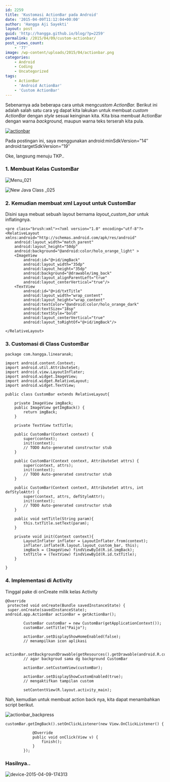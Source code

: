 ```yaml
---
id: 2259
title: 'Kustomasi ActionBar pada Android'
date: '2015-04-09T11:12:04+00:00'
author: 'Hangga Aji Sayekti'
layout: post
guid: 'http://hangga.github.io/blog/?p=2259'
permalink: /2015/04/09/custom-actionbar/
post_views_count:
    - '77'
image: /wp-content/uploads/2015/04/actionbar.png
categories:
    - Android
    - Coding
    - Uncategorized
tags:
    - ActionBar
    - 'Android ActionBar'
    - 'Custom ActionBar'
---
```


Sebenarnya ada beberapa cara untuk meng*custom ActionBar.* Berikut ini adalah salah satu cara yg dapat kita lakukan untuk membuat *custom ActionBar* dengan *style* sesuai keinginan kita. Kita bisa membuat ActionBar dengan warna *background,* maupun warna teks terserah kita pula.

[![actionbar](http://hangga.github.io/blog1/wp-content/uploads/2015/04/actionbar.png)](http://hangga.github.io/blog1/wp-content/uploads/2015/04/actionbar.png)

Pada postingan ini, saya menggunakan android:minSdkVersion=”14″  
android:targetSdkVersion=”19″

Oke, langsung menuju TKP..

### 1. Membuat Kelas CustomBar

![Menu_021](http://hangga.github.io/blog1/wp-content/uploads/2015/04/Menu_021.png)

![New Java Class _025](http://hangga.github.io/blog1/wp-content/uploads/2015/04/New-Java-Class-_025.png)

### 2. Kemudian membuat xml Layout untuk CustomBar

Disini saya mebuat sebuah layout bernama *layout\_custom\_bar* untuk inflatingnya.

```
<pre class="brush:xml"><?xml version="1.0" encoding="utf-8"?>
<RelativeLayout xmlns:android="http://schemas.android.com/apk/res/android"
    android:layout_width="match_parent"
    android:layout_height="50dp"
    android:background="@android:color/holo_orange_light" >
    <ImageView
        android:id="@+id/imgBack"
        android:layout_width="35dp"
        android:layout_height="35dp"
        android:background="@drawable/img_back"
        android:layout_alignParentLeft="true"
        android:layout_centerVertical="true"/>
    <TextView
        android:id="@+id/txtTitle"
        android:layout_width="wrap_content"
        android:layout_height="wrap_content"
        android:textColor="@android:color/holo_orange_dark"
        android:textSize="18sp"
        android:textStyle="bold"
        android:layout_centerVertical="true"
        android:layout_toRightOf="@+id/imgBack"/>

</RelativeLayout>
```

### 3. Customasi di Class CustomBar

```
package com.hangga.linearanak;

import android.content.Context;
import android.util.AttributeSet;
import android.view.LayoutInflater;
import android.widget.ImageView;
import android.widget.RelativeLayout;
import android.widget.TextView;

public class CustomBar extends RelativeLayout{

	private ImageView imgBack;
	public ImageView getImgBack() {
		return imgBack;
	}

	private TextView txtTitle;
	
	public CustomBar(Context context) {
		super(context);
		init(context);
		// TODO Auto-generated constructor stub
	}

	public CustomBar(Context context, AttributeSet attrs) {
		super(context, attrs);
		init(context);
		// TODO Auto-generated constructor stub
	}

	public CustomBar(Context context, AttributeSet attrs, int defStyleAttr) {
		super(context, attrs, defStyleAttr);
		init(context);
		// TODO Auto-generated constructor stub
	}
	
	public void setTitle(String param){
		this.txtTitle.setText(param);
	}

	private void init(Context context){
		LayoutInflater inflater = LayoutInflater.from(context);
		inflater.inflate(R.layout.layout_custom_bar, this);
		imgBack = (ImageView) findViewById(R.id.imgBack);
		txtTitle = (TextView) findViewById(R.id.txtTitle);
	}
	
}
```

### 4. Implementasi di Activity

Tinggal pake di onCreate milik kelas Activity

```
@Override
 protected void onCreate(Bundle savedInstanceState) {
 super.onCreate(savedInstanceState);
android.app.ActionBar actionBar = getActionBar();
		
		CustomBar customBar = new CustomBar(getApplicationContext());
		customBar.setTitle("Paijo");
			
		actionBar.setDisplayShowHomeEnabled(false); 
		// menampilkan icon aplikasi
		
		actionBar.setBackgroundDrawable(getResources().getDrawable(android.R.color.holo_orange_light));
		// agar backgroud sama dg background CustomBar
		
		actionBar.setCustomView(customBar);
		
		actionBar.setDisplayShowCustomEnabled(true);
		// mengaktifkan tampilan custom
		
		setContentView(R.layout.activity_main);
```

Nah, kemudian untuk membuat action back nya, kita dapat menambahkan script berikut.

![actionbar_backpress](http://hangga.github.io/blog1/wp-content/uploads/2015/04/actionbar_backpress-300x276.png)

```
customBar.getImgBack().setOnClickListener(new View.OnClickListener() {
			
			@Override
			public void onClick(View v) {
				finish();
			}
		});
```

### Hasilnya..

![device-2015-04-09-174313](http://hangga.github.io/blog1/wp-content/uploads/2015/04/device-2015-04-09-174313-576x1024.png)